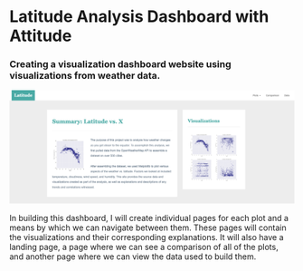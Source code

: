 # Latitude Analysis Dashboard with Attitude

### Creating a visualization dashboard website using visualizations from weather data.

![](/images/landingResize.png)

In building this dashboard, I will create individual pages for each plot and a means by which we can navigate between them. These pages will contain the visualizations and their corresponding explanations. It will also have a landing page, a page where we can see a comparison of all of the plots, and another page where we can view the data used to build them.
